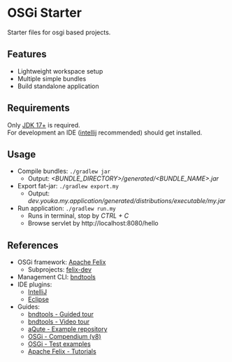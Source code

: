 # OSGi Starter
Starter files for osgi based projects.

## Features
* Lightweight workspace setup
* Multiple simple bundles
* Build standalone application

## Requirements
Only [JDK 17+](https://adoptium.net/temurin/releases/) is required.  
For development an IDE ([intellij](https://www.jetbrains.com/idea/download/) recommended) should get installed.

## Usage
* Compile bundles: `./gradlew jar`
  * Output: _<BUNDLE_DIRECTORY>/generated/<BUNDLE_NAME>.jar_
* Export fat-jar: `./gradlew export.my`
  * Output: _dev.youka.my.application/generated/distributions/executable/my.jar_
* Run application: `./gradlew run.my`
  * Runs in terminal, stop by _CTRL + C_
  * Browse servlet by http://localhost:8080/hello

## References
* OSGi framework: [Apache Felix](https://felix.apache.org/documentation/downloads.html)
    * Subprojects: [felix-dev](https://github.com/apache/felix-dev)
* Management CLI: [bndtools](https://bnd.bndtools.org/chapters/120-install.html)
* IDE plugins:
    * [IntelliJ](https://plugins.jetbrains.com/plugin/10639-amdatu)
    * [Eclipse](https://marketplace.eclipse.org/content/bndtools-osgi-development-tool)
* Guides:
    * [bndtools - Guided tour](https://bnd.bndtools.org/chapters/123-tour-workspace.html)
    * [bndtools - Video tour](https://bndtools.org/workspace.html)
    * [aQute - Example repository](https://github.com/aQute-os/com.example)
    * [OSGi - Compendium (v8)](https://docs.osgi.org/specification/osgi.cmpn/8.0.0/)
    * [OSGi - Test examples](https://github.com/osgi/osgi-test/tree/main/examples)
    * [Apache Felix - Tutorials](https://felix.apache.org/documentation/tutorials-examples-and-presentations.html)